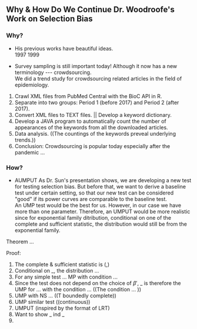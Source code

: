 ## Why & How Do We Continue Dr. Woodroofe's Work on Selection Bias

### Why?
- His previous works have beautiful ideas.  
1997 1999

- Survey sampling is still important today! Although it now has a new terminology --- crowdsourcing.  
We did a trend study for crowdsourcing related articles in the field of epidemiology.  
1. Crawl XML files from PubMed Central with the BioC API in R.
2. Separate into two groups: Period 1 (before 2017) and Period 2 (after 2017).
3. Convert XML files to TEXT files. || Develop a keyword dictionary.
4. Develop a JAVA program to automatically count the number of appearances of the keywords from all the downloaded articles. 
5. Data analysis. ((The countings of the keywords preveal underlying trends.))
6. Conclusion: Crowdsourcing is popular today especially after the pandemic ...

### How?
- AUMPUT
As Dr. Sun's presentation shows, we are developing a new test for testing selection bias. But before that, we want to derive a baseline test under certain setting, so that our new test can be considered "good" if its power curves are comparable to the baseline test.  
An UMP test would be the best for us. However, in our case we have more than one parameter. Therefore, an UMPUT would be more realistic since for exponential family ditribution, conditional on one of the complete and sufficient statistic, the distribution would still be from the exponential family.

Theorem ...

Proof:
1. The complete & sufficient statistic is (,)
2. Conditional on _, the distribution ...
3. For any simple test ... MP with condition ...
4. Since the test does not depend on the choice of $\beta'$, _ is therefore the UMP for ... with the condition ... ((The condition ... ))
5. UMP with NS ... ((T boundedly complete))
6. UMP similar test ((continuous))
7. UMPUT (inspired by the format of LRT)
8. Want to show _ ind _
9. 
